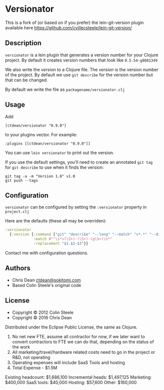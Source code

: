 # Versionator

This is a fork of (or based on if you prefer) the lein-git-version
plugin available here https://github.com/cvillecsteele/lein-git-version/

## Description

`versionator` is a lein plugin that generates a version number for
your Clojure project.  By default it creates version numbers that look
like `0.5.54-g8081349`

We also write the _version_ to a Clojure file.  The _version_ is the
version number of the project.  By default we use `git describe` for
the version number but that can be changed.

By default we write the file as `packagename/versionator.clj`

## Usage

Add

    [ctdean/versionator "0.9.0"]

to your plugins vector.  For example:

    :plugins [[ctdean/versionator "0.9.0"]]

You can use `lein versionator` to print out the version.

If you use the default settings, you'll need to create an annotated
`git tag` for `git describe` to use when it finds the version:

    git tag -a -m "Version 1.0" v1.0
    git push --tags

## Configuration

`versionator` can be configured by setting the `:versionator` property
in `project.clj`

Here are the defaults (these all may be overriden):

```clojure
:versionator
  {:version {:command ["git" "describe" "--long" "--match" "v*.*" "--dirty=-**DIRTY**"]
             :match #"^\s*v(\S+)-(\S+)-(g\S+)\s*"
             :replacement "$1.$2-$3"}}
```

Contact me with configuration questions.

## Authors

- Chris Dean <ctdean@sokitomi.com>
- Based Colin Steele's original code

## License

- Copyright © 2012 Colin Steele
- Copyright © 2016 Chris Dean

Distributed under the Eclipse Public License, the same as Clojure.


1.   No net new FTE, assume all contractor for now, if we later want to convert contractors to FTE we can do that, depending on the status of the work
2.  All marketing/travel/hardware related costs need to go in the project  or R&D, not operating
3.  Operating expenses will include SaaS Tools and hosting
4.  Total Expense - $1.5M

Existing headcount: $1,686,100
Incremental heads: $1,497,125
Marketing: $400,000
SaaS tools: $40,000
Hosting: $57,600
Other: $160,000
